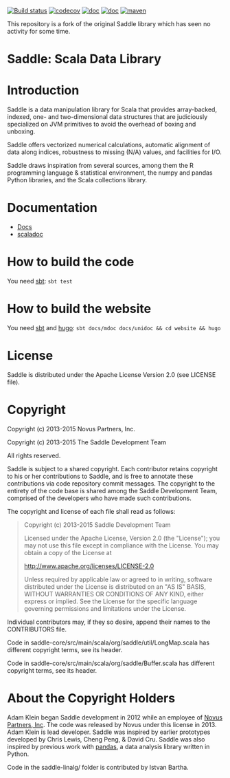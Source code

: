 [![Build status](https://github.com/pityka/saddle/workflows/CI/badge.svg)](https://github.com/pityka/saddle/actions)
[![codecov](https://codecov.io/gh/pityka/saddle/branch/master/graph/badge.svg)](https://codecov.io/gh/pityka/saddle)
[![doc](https://img.shields.io/badge/api-scaladoc-green)](https://pityka.github.io/saddle/api/org/saddle/Frame.html)
[![doc](https://img.shields.io/badge/docs-green)](https://pityka.github.io/saddle)
[![maven](https://img.shields.io/maven-central/v/io.github.pityka/saddle-core_2.12.svg)](https://repo1.maven.org/maven2/io/github/pityka/saddle-core_2.12/)


This repository is a fork of the original Saddle library which has seen no 
activity for some time.

Saddle: Scala Data Library
==========================

Introduction
============

Saddle is a data manipulation library for Scala that provides array-backed,
indexed, one- and two-dimensional data structures that are judiciously
specialized on JVM primitives to avoid the overhead of boxing and unboxing.

Saddle offers vectorized numerical calculations, automatic alignment of data
along indices, robustness to missing (N/A) values, and facilities for I/O.

Saddle draws inspiration from several sources, among them the R programming
language & statistical environment, the numpy and pandas Python libraries,
and the Scala collections library.

Documentation
=============

 - [Docs](https://codecov.io/gh/pityka/saddle)
 - [scaladoc](https://pityka.github.io/saddle/api/org/saddle/Frame.html)

How to build the code
=====================
You need [sbt](https://www.scala-sbt.org/): `sbt test`

How to build the website
========================
You need [sbt](https://www.scala-sbt.org/) and [hugo](https://gohugo.io/): `sbt docs/mdoc docs/unidoc && cd website && hugo`




License
=======

Saddle is distributed under the Apache License Version 2.0 (see LICENSE file).

Copyright
=========

Copyright (c) 2013-2015 Novus Partners, Inc.

Copyright (c) 2013-2015 The Saddle Development Team

All rights reserved.

Saddle is subject to a shared copyright. Each contributor retains copyright to
his or her contributions to Saddle, and is free to annotate these contributions
via code repository commit messages. The copyright to the entirety of the code
base is shared among the Saddle Development Team, comprised of the developers
who have made such contributions.

The copyright and license of each file shall read as follows:

> Copyright (c) 2013-2015 Saddle Development Team
>
> Licensed under the Apache License, Version 2.0 (the "License");
> you may not use this file except in compliance with the License.
> You may obtain a copy of the License at
>
> http://www.apache.org/licenses/LICENSE-2.0
>
> Unless required by applicable law or agreed to in writing, software
> distributed under the License is distributed on an "AS IS" BASIS,
> WITHOUT WARRANTIES OR CONDITIONS OF ANY KIND, either express or implied.
> See the License for the specific language governing permissions and
> limitations under the License.


Individual contributors may, if they so desire, append their names to
the CONTRIBUTORS file.

Code in saddle-core/src/main/scala/org/saddle/util/LongMap.scala has different copyright terms,
see its header.

Code in saddle-core/src/main/scala/org/saddle/Buffer.scala has different copyright terms,
see its header. 

About the Copyright Holders
===========================

Adam Klein began Saddle development in 2012 while an employee of 
[Novus Partners, Inc](http://www.novus.com "Novus"). The code was 
released by Novus under this license in 2013. Adam Klein is lead 
developer. Saddle was inspired by earlier prototypes developed by 
Chris Lewis, Cheng Peng, & David Cru. Saddle was also inspired by 
previous work with [pandas](http://pandas.pydata.org/ "pandas"), a 
data analysis library written in Python. 

Code in the saddle-linalg/ folder is contributed by Istvan Bartha.

